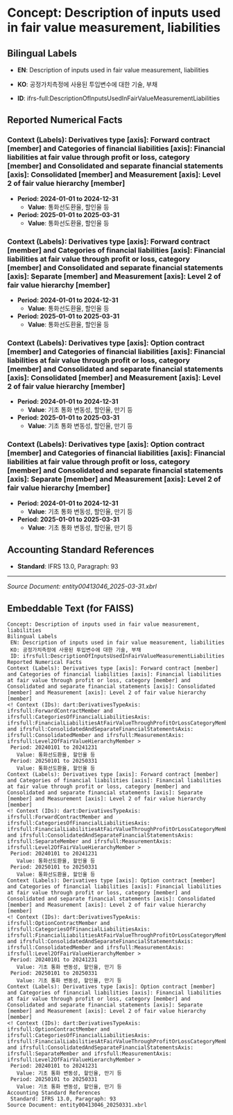 # Concept: Description of inputs used in fair value measurement, liabilities

## Bilingual Labels
- **EN**: Description of inputs used in fair value measurement, liabilities
- **KO**: 공정가치측정에 사용된 투입변수에 대한 기술, 부채

- **ID**: ifrs-full:DescriptionOfInputsUsedInFairValueMeasurementLiabilities

## Reported Numerical Facts

### **Context (Labels): Derivatives type [axis]: Forward contract [member] and Categories of financial liabilities [axis]: Financial liabilities at fair value through profit or loss, category [member] and Consolidated and separate financial statements [axis]: Consolidated [member] and Measurement [axis]: Level 2 of fair value hierarchy [member]**
<!-- Context (IDs): dart:DerivativesTypeAxis: ifrs-full:ForwardContractMember and ifrs-full:CategoriesOfFinancialLiabilitiesAxis: ifrs-full:FinancialLiabilitiesAtFairValueThroughProfitOrLossCategoryMember and ifrs-full:ConsolidatedAndSeparateFinancialStatementsAxis: ifrs-full:ConsolidatedMember and ifrs-full:MeasurementAxis: ifrs-full:Level2OfFairValueHierarchyMember -->
- **Period: 2024-01-01 to 2024-12-31**
  - **Value**: 통화선도환율, 할인율 등
- **Period: 2025-01-01 to 2025-03-31**
  - **Value**: 통화선도환율, 할인율 등

### **Context (Labels): Derivatives type [axis]: Forward contract [member] and Categories of financial liabilities [axis]: Financial liabilities at fair value through profit or loss, category [member] and Consolidated and separate financial statements [axis]: Separate [member] and Measurement [axis]: Level 2 of fair value hierarchy [member]**
<!-- Context (IDs): dart:DerivativesTypeAxis: ifrs-full:ForwardContractMember and ifrs-full:CategoriesOfFinancialLiabilitiesAxis: ifrs-full:FinancialLiabilitiesAtFairValueThroughProfitOrLossCategoryMember and ifrs-full:ConsolidatedAndSeparateFinancialStatementsAxis: ifrs-full:SeparateMember and ifrs-full:MeasurementAxis: ifrs-full:Level2OfFairValueHierarchyMember -->
- **Period: 2024-01-01 to 2024-12-31**
  - **Value**: 통화선도환율, 할인율 등
- **Period: 2025-01-01 to 2025-03-31**
  - **Value**: 통화선도환율, 할인율 등

### **Context (Labels): Derivatives type [axis]: Option contract [member] and Categories of financial liabilities [axis]: Financial liabilities at fair value through profit or loss, category [member] and Consolidated and separate financial statements [axis]: Consolidated [member] and Measurement [axis]: Level 2 of fair value hierarchy [member]**
<!-- Context (IDs): dart:DerivativesTypeAxis: ifrs-full:OptionContractMember and ifrs-full:CategoriesOfFinancialLiabilitiesAxis: ifrs-full:FinancialLiabilitiesAtFairValueThroughProfitOrLossCategoryMember and ifrs-full:ConsolidatedAndSeparateFinancialStatementsAxis: ifrs-full:ConsolidatedMember and ifrs-full:MeasurementAxis: ifrs-full:Level2OfFairValueHierarchyMember -->
- **Period: 2024-01-01 to 2024-12-31**
  - **Value**: 기초 통화 변동성, 할인율, 만기 등
- **Period: 2025-01-01 to 2025-03-31**
  - **Value**: 기초 통화 변동성, 할인율, 만기 등

### **Context (Labels): Derivatives type [axis]: Option contract [member] and Categories of financial liabilities [axis]: Financial liabilities at fair value through profit or loss, category [member] and Consolidated and separate financial statements [axis]: Separate [member] and Measurement [axis]: Level 2 of fair value hierarchy [member]**
<!-- Context (IDs): dart:DerivativesTypeAxis: ifrs-full:OptionContractMember and ifrs-full:CategoriesOfFinancialLiabilitiesAxis: ifrs-full:FinancialLiabilitiesAtFairValueThroughProfitOrLossCategoryMember and ifrs-full:ConsolidatedAndSeparateFinancialStatementsAxis: ifrs-full:SeparateMember and ifrs-full:MeasurementAxis: ifrs-full:Level2OfFairValueHierarchyMember -->
- **Period: 2024-01-01 to 2024-12-31**
  - **Value**: 기초 통화 변동성, 할인율, 만기 등
- **Period: 2025-01-01 to 2025-03-31**
  - **Value**: 기초 통화 변동성, 할인율, 만기 등

## Accounting Standard References
- **Standard**: IFRS 13.0, Paragraph: 93

---
*Source Document: entity00413046_2025-03-31.xbrl*
## Embeddable Text (for FAISS)
```text
Concept: Description of inputs used in fair value measurement, liabilities
Bilingual Labels
 EN: Description of inputs used in fair value measurement, liabilities
 KO: 공정가치측정에 사용된 투입변수에 대한 기술, 부채
 ID: ifrsfull:DescriptionOfInputsUsedInFairValueMeasurementLiabilities
Reported Numerical Facts
Context (Labels): Derivatives type [axis]: Forward contract [member] and Categories of financial liabilities [axis]: Financial liabilities at fair value through profit or loss, category [member] and Consolidated and separate financial statements [axis]: Consolidated [member] and Measurement [axis]: Level 2 of fair value hierarchy [member]
<! Context (IDs): dart:DerivativesTypeAxis: ifrsfull:ForwardContractMember and ifrsfull:CategoriesOfFinancialLiabilitiesAxis: ifrsfull:FinancialLiabilitiesAtFairValueThroughProfitOrLossCategoryMember and ifrsfull:ConsolidatedAndSeparateFinancialStatementsAxis: ifrsfull:ConsolidatedMember and ifrsfull:MeasurementAxis: ifrsfull:Level2OfFairValueHierarchyMember >
 Period: 20240101 to 20241231
   Value: 통화선도환율, 할인율 등
 Period: 20250101 to 20250331
   Value: 통화선도환율, 할인율 등
Context (Labels): Derivatives type [axis]: Forward contract [member] and Categories of financial liabilities [axis]: Financial liabilities at fair value through profit or loss, category [member] and Consolidated and separate financial statements [axis]: Separate [member] and Measurement [axis]: Level 2 of fair value hierarchy [member]
<! Context (IDs): dart:DerivativesTypeAxis: ifrsfull:ForwardContractMember and ifrsfull:CategoriesOfFinancialLiabilitiesAxis: ifrsfull:FinancialLiabilitiesAtFairValueThroughProfitOrLossCategoryMember and ifrsfull:ConsolidatedAndSeparateFinancialStatementsAxis: ifrsfull:SeparateMember and ifrsfull:MeasurementAxis: ifrsfull:Level2OfFairValueHierarchyMember >
 Period: 20240101 to 20241231
   Value: 통화선도환율, 할인율 등
 Period: 20250101 to 20250331
   Value: 통화선도환율, 할인율 등
Context (Labels): Derivatives type [axis]: Option contract [member] and Categories of financial liabilities [axis]: Financial liabilities at fair value through profit or loss, category [member] and Consolidated and separate financial statements [axis]: Consolidated [member] and Measurement [axis]: Level 2 of fair value hierarchy [member]
<! Context (IDs): dart:DerivativesTypeAxis: ifrsfull:OptionContractMember and ifrsfull:CategoriesOfFinancialLiabilitiesAxis: ifrsfull:FinancialLiabilitiesAtFairValueThroughProfitOrLossCategoryMember and ifrsfull:ConsolidatedAndSeparateFinancialStatementsAxis: ifrsfull:ConsolidatedMember and ifrsfull:MeasurementAxis: ifrsfull:Level2OfFairValueHierarchyMember >
 Period: 20240101 to 20241231
   Value: 기초 통화 변동성, 할인율, 만기 등
 Period: 20250101 to 20250331
   Value: 기초 통화 변동성, 할인율, 만기 등
Context (Labels): Derivatives type [axis]: Option contract [member] and Categories of financial liabilities [axis]: Financial liabilities at fair value through profit or loss, category [member] and Consolidated and separate financial statements [axis]: Separate [member] and Measurement [axis]: Level 2 of fair value hierarchy [member]
<! Context (IDs): dart:DerivativesTypeAxis: ifrsfull:OptionContractMember and ifrsfull:CategoriesOfFinancialLiabilitiesAxis: ifrsfull:FinancialLiabilitiesAtFairValueThroughProfitOrLossCategoryMember and ifrsfull:ConsolidatedAndSeparateFinancialStatementsAxis: ifrsfull:SeparateMember and ifrsfull:MeasurementAxis: ifrsfull:Level2OfFairValueHierarchyMember >
 Period: 20240101 to 20241231
   Value: 기초 통화 변동성, 할인율, 만기 등
 Period: 20250101 to 20250331
   Value: 기초 통화 변동성, 할인율, 만기 등
Accounting Standard References
 Standard: IFRS 13.0, Paragraph: 93
Source Document: entity00413046_20250331.xbrl
```